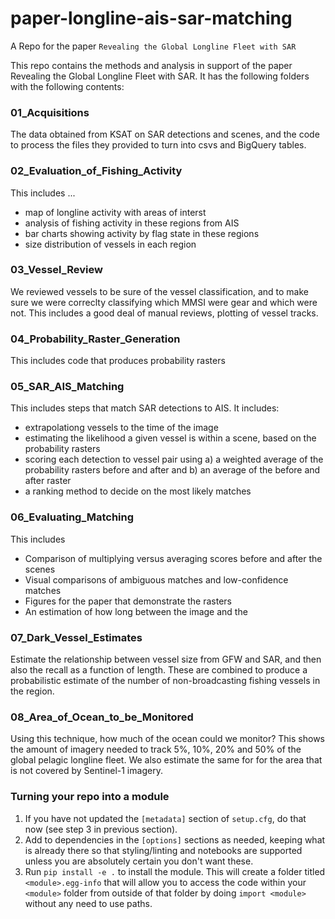 # paper-longline-ais-sar-matching
A Repo for the paper `Revealing the Global Longline Fleet with SAR`

<!-- #region -->
This repo contains the methods and analysis in support of the paper Revealing the Global Longline Fleet with SAR. It has the following folders with the following contents:

### 01_Acquisitions 
The data obtained from KSAT on SAR detections and scenes, and the code to process the files they provided to turn into csvs and BigQuery tables.

### 02_Evaluation_of_Fishing_Activity 
This includes ... 
 - map of longline activity with areas of interst
 - analysis of fishing activity in these regions from AIS
 - bar charts showing activity by flag state in these regions
 - size distribution of vessels in each region
 
### 03_Vessel_Review
We reviewed vessels to be sure of the vessel classification, and to make sure we were correclty classifying which MMSI were gear and which were not. This includes a good deal of manual reviews, plotting of vessel tracks.

### 04_Probability_Raster_Generation
This includes code that produces probability rasters 

### 05_SAR_AIS_Matching
This includes steps that match SAR detections to AIS. It includes:
 - extrapolationg vessels to the time of the image
 - estimating the likelihood a given vessel is within a scene, based on the probability rasters
 - scoring each detection to vessel pair using a) a weighted average of the probability rasters before and after and b) an average of the before and after raster
 - a ranking method to decide on the most likely matches

### 06_Evaluating_Matching
This includes
 - Comparison of multiplying versus averaging scores before and after the scenes
 - Visual comparisons of ambiguous matches and low-confidence matches
 - Figures for the paper that demonstrate the rasters
 - An estimation of how long between the image and the 

### 07_Dark_Vessel_Estimates
Estimate the relationship between vessel size from GFW and SAR, and then also the recall as a function of length. These are combined to produce a probabilistic estimate of the number of non-broadcasting fishing vessels in the region.

### 08_Area_of_Ocean_to_be_Monitored
Using this technique, how much of the ocean could we monitor? This shows the amount of imagery needed to track 5%, 10%, 20% and 50% of the global pelagic longline fleet. We also estimate the same for for the area that is not covered by Sentinel-1 imagery.

### Turning your repo into a module
1. If you have not updated the `[metadata]` section of `setup.cfg`, do that now (see step 3 in previous section).
2. Add to dependencies in the `[options]` sections as needed, keeping what is already there so that styling/linting and notebooks are supported unless you are absolutely certain you don't want these.
3. Run `pip install -e .` to install the module. This will create a folder titled `<module>.egg-info` that will allow you to access the code within your `<module>` folder from outside of that folder by doing `import <module>` without any need to use paths.
<!-- #endregion -->

```python

```
